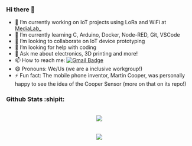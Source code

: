 ### Hi there 👋

- 🔭 I’m currently working on IoT projects using LoRa and WiFi at [MediaLab_](https://www.medialab-uniovi.es/)
- 🌱 I’m currently learning C, Arduino, Docker, Node-RED, Git, VSCode
- 👯 I’m looking to collaborate on IoT device prototyping
- 🤔 I’m looking for help with coding
- 💬 Ask me about electronics, 3D printing and more!
- 📫 How to reach me: [![Gmail Badge](https://img.shields.io/badge/-Gmail-c14438?style=for-the-badge&logo=Gmail&logoColor=white&link=mailto:medialablpwan@gmail.com)](mailto:medialablpwan@gmail.com)
- 😄 Pronouns: We/Us (we are a inclusive workgroup!)
- ⚡ Fun fact: The mobile phone inventor, Martin Cooper, was personally happy to see the idea of the Cooper Sensor (more on that on its repo!)

### Github Stats :shipit:

<br/>
<div align="center"> 
 <img src="https://github-readme-stats.vercel.app/api?username=medialablpwan&show_icons=true&theme=dracula&hide_title=true">
</div>
<br/>
<br/>
 <div align="center"> 
  <img src="https://github-readme-stats.vercel.app/api/top-langs/?username=medialablpwan&langs_count=8&show_icons=true&theme=dracula">
</div>

<!--
**medialablpwan/medialablpwan** is a ✨ _special_ ✨ repository because its `README.md` (this file) appears on your GitHub profile.

Here are some ideas to get you started:

- 🔭 I’m currently working on ...
- 🌱 I’m currently learning ...
- 👯 I’m looking to collaborate on ...
- 🤔 I’m looking for help with ...
- 💬 Ask me about ...
- 📫 How to reach me: ...
- 😄 Pronouns: ...
- ⚡ Fun fact: ...
-->
